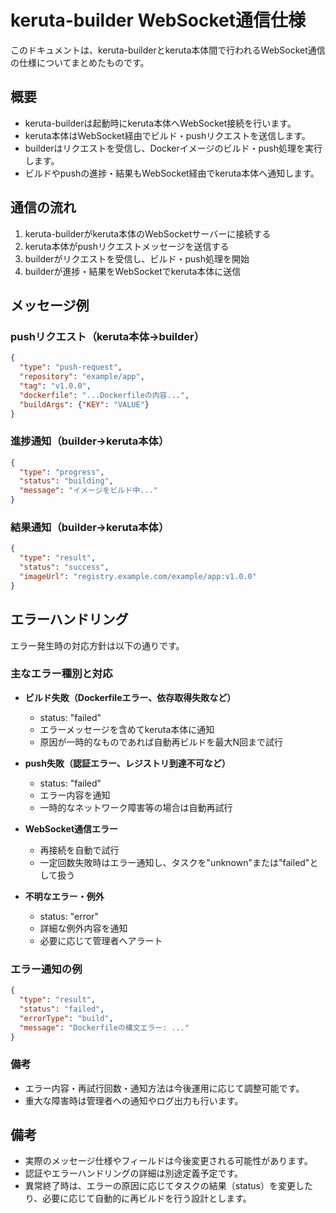 # keruta-builder WebSocket通信仕様

このドキュメントは、keruta-builderとkeruta本体間で行われるWebSocket通信の仕様についてまとめたものです。

## 概要

- keruta-builderは起動時にkeruta本体へWebSocket接続を行います。
- keruta本体はWebSocket経由でビルド・pushリクエストを送信します。
- builderはリクエストを受信し、Dockerイメージのビルド・push処理を実行します。
- ビルドやpushの進捗・結果もWebSocket経由でkeruta本体へ通知します。

## 通信の流れ

1. keruta-builderがkeruta本体のWebSocketサーバーに接続する
2. keruta本体がpushリクエストメッセージを送信する
3. builderがリクエストを受信し、ビルド・push処理を開始
4. builderが進捗・結果をWebSocketでkeruta本体に送信

## メッセージ例

### pushリクエスト（keruta本体→builder）
```json
{
  "type": "push-request",
  "repository": "example/app",
  "tag": "v1.0.0",
  "dockerfile": "...Dockerfileの内容...",
  "buildArgs": {"KEY": "VALUE"}
}
```

### 進捗通知（builder→keruta本体）
```json
{
  "type": "progress",
  "status": "building",
  "message": "イメージをビルド中..."
}
```

### 結果通知（builder→keruta本体）
```json
{
  "type": "result",
  "status": "success",
  "imageUrl": "registry.example.com/example/app:v1.0.0"
}
```

## エラーハンドリング

エラー発生時の対応方針は以下の通りです。

### 主なエラー種別と対応

- **ビルド失敗（Dockerfileエラー、依存取得失敗など）**
  - status: "failed"
  - エラーメッセージを含めてkeruta本体に通知
  - 原因が一時的なものであれば自動再ビルドを最大N回まで試行

- **push失敗（認証エラー、レジストリ到達不可など）**
  - status: "failed"
  - エラー内容を通知
  - 一時的なネットワーク障害等の場合は自動再試行

- **WebSocket通信エラー**
  - 再接続を自動で試行
  - 一定回数失敗時はエラー通知し、タスクを"unknown"または"failed"として扱う

- **不明なエラー・例外**
  - status: "error"
  - 詳細な例外内容を通知
  - 必要に応じて管理者へアラート

### エラー通知の例

```json
{
  "type": "result",
  "status": "failed",
  "errorType": "build",
  "message": "Dockerfileの構文エラー: ..."
}
```

### 備考

- エラー内容・再試行回数・通知方法は今後運用に応じて調整可能です。
- 重大な障害時は管理者への通知やログ出力も行います。

## 備考

- 実際のメッセージ仕様やフィールドは今後変更される可能性があります。
- 認証やエラーハンドリングの詳細は別途定義予定です。
- 異常終了時は、エラーの原因に応じてタスクの結果（status）を変更したり、必要に応じて自動的に再ビルドを行う設計とします。 